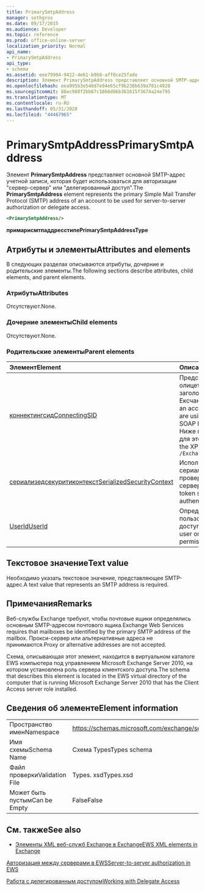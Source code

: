 ```yaml
---
title: PrimarySmtpAddress
manager: sethgros
ms.date: 09/17/2015
ms.audience: Developer
ms.topic: reference
ms.prod: office-online-server
localization_priority: Normal
api_name:
- PrimarySmtpAddress
api_type:
- schema
ms.assetid: eee79904-9412-4e61-b9b8-aff0ce25fade
description: Элемент PrimarySmtpAddress представляет основной SMTP-адрес учетной записи, которая будет использоваться для авторизации "сервер-сервер" или "делегированный доступ".
ms.openlocfilehash: eea995b3e546d7e94e65cf9b230b639a781c4928
ms.sourcegitcommit: 88ec988f2bb67c1866d06b361615f3674a24e795
ms.translationtype: MT
ms.contentlocale: ru-RU
ms.lasthandoff: 05/31/2020
ms.locfileid: "44467965"
---
```

# <a name="primarysmtpaddress"></a><span data-ttu-id="1c3a9-103">PrimarySmtpAddress</span><span class="sxs-lookup"><span data-stu-id="1c3a9-103">PrimarySmtpAddress</span></span>

<span data-ttu-id="1c3a9-104">Элемент **PrimarySmtpAddress** представляет основной SMTP-адрес учетной записи, которая будет использоваться для авторизации "сервер-сервер" или "делегированный доступ".</span><span class="sxs-lookup"><span data-stu-id="1c3a9-104">The **PrimarySmtpAddress** element represents the primary Simple Mail Transfer Protocol (SMTP) address of an account to be used for server-to-server authorization or delegate access.</span></span> 
  
```xml
<PrimarySmtpAddress/>
```

 <span data-ttu-id="1c3a9-105">**примарисмтпаддресстипе**</span><span class="sxs-lookup"><span data-stu-id="1c3a9-105">**PrimarySmtpAddressType**</span></span>
## <a name="attributes-and-elements"></a><span data-ttu-id="1c3a9-106">Атрибуты и элементы</span><span class="sxs-lookup"><span data-stu-id="1c3a9-106">Attributes and elements</span></span>

<span data-ttu-id="1c3a9-107">В следующих разделах описываются атрибуты, дочерние и родительские элементы.</span><span class="sxs-lookup"><span data-stu-id="1c3a9-107">The following sections describe attributes, child elements, and parent elements.</span></span>
  
### <a name="attributes"></a><span data-ttu-id="1c3a9-108">Атрибуты</span><span class="sxs-lookup"><span data-stu-id="1c3a9-108">Attributes</span></span>

<span data-ttu-id="1c3a9-109">Отсутствуют.</span><span class="sxs-lookup"><span data-stu-id="1c3a9-109">None.</span></span>
  
### <a name="child-elements"></a><span data-ttu-id="1c3a9-110">Дочерние элементы</span><span class="sxs-lookup"><span data-stu-id="1c3a9-110">Child elements</span></span>

<span data-ttu-id="1c3a9-111">Отсутствуют.</span><span class="sxs-lookup"><span data-stu-id="1c3a9-111">None.</span></span>
  
### <a name="parent-elements"></a><span data-ttu-id="1c3a9-112">Родительские элементы</span><span class="sxs-lookup"><span data-stu-id="1c3a9-112">Parent elements</span></span>

|<span data-ttu-id="1c3a9-113">**Элемент**</span><span class="sxs-lookup"><span data-stu-id="1c3a9-113">**Element**</span></span>|<span data-ttu-id="1c3a9-114">**Описание**</span><span class="sxs-lookup"><span data-stu-id="1c3a9-114">**Description**</span></span>|
|:-----|:-----|
|[<span data-ttu-id="1c3a9-115">коннектингсид</span><span class="sxs-lookup"><span data-stu-id="1c3a9-115">ConnectingSID</span></span>](connectingsid.md) <br/> |<span data-ttu-id="1c3a9-116">Представляет учетную запись для олицетворения при использовании заголовка SOAP Ексчанжеимперсонатион.</span><span class="sxs-lookup"><span data-stu-id="1c3a9-116">Represents an account to impersonate when you are using the ExchangeImpersonation SOAP header.</span></span>  <br/> <span data-ttu-id="1c3a9-117">Ниже приведено выражение XPath для этого элемента:</span><span class="sxs-lookup"><span data-stu-id="1c3a9-117">The following is the XPath expression to this element:</span></span>  <br/>  `/ExchangeImpersonation/ConnectingSID` <br/> |
|[<span data-ttu-id="1c3a9-118">сериализедсекуритиконтекст</span><span class="sxs-lookup"><span data-stu-id="1c3a9-118">SerializedSecurityContext</span></span>](serializedsecuritycontext.md) <br/> |<span data-ttu-id="1c3a9-119">Используется в заголовке SOAP для сериализации маркеров при проверке подлинности "сервер — сервер".</span><span class="sxs-lookup"><span data-stu-id="1c3a9-119">Used in the SOAP header for token serialization in server- to-server authentication.</span></span>  <br/> |
|[<span data-ttu-id="1c3a9-120">UserId</span><span class="sxs-lookup"><span data-stu-id="1c3a9-120">UserId</span></span>](userid.md) <br/> |<span data-ttu-id="1c3a9-121">Определяет делегата или пользователя с разрешениями на доступ к папке.</span><span class="sxs-lookup"><span data-stu-id="1c3a9-121">Identifies a delegate user or a user who has folder access permissions.</span></span>  <br/> |
   
## <a name="text-value"></a><span data-ttu-id="1c3a9-122">Текстовое значение</span><span class="sxs-lookup"><span data-stu-id="1c3a9-122">Text value</span></span>

<span data-ttu-id="1c3a9-123">Необходимо указать текстовое значение, представляющее SMTP-адрес.</span><span class="sxs-lookup"><span data-stu-id="1c3a9-123">A text value that represents an SMTP address is required.</span></span>
  
## <a name="remarks"></a><span data-ttu-id="1c3a9-124">Примечания</span><span class="sxs-lookup"><span data-stu-id="1c3a9-124">Remarks</span></span>

<span data-ttu-id="1c3a9-125">Веб-службы Exchange требуют, чтобы почтовые ящики определялись основным SMTP-адресом почтового ящика.</span><span class="sxs-lookup"><span data-stu-id="1c3a9-125">Exchange Web Services requires that mailboxes be identified by the primary SMTP address of the mailbox.</span></span> <span data-ttu-id="1c3a9-126">Прокси-сервер или альтернативные адреса не принимаются.</span><span class="sxs-lookup"><span data-stu-id="1c3a9-126">Proxy or alternative addresses are not accepted.</span></span>
  
<span data-ttu-id="1c3a9-127">Схема, описывающая этот элемент, находится в виртуальном каталоге EWS компьютера под управлением Microsoft Exchange Server 2010, на котором установлена роль сервера клиентского доступа.</span><span class="sxs-lookup"><span data-stu-id="1c3a9-127">The schema that describes this element is located in the EWS virtual directory of the computer that is running Microsoft Exchange Server 2010 that has the Client Access server role installed.</span></span>
  
## <a name="element-information"></a><span data-ttu-id="1c3a9-128">Сведения об элементе</span><span class="sxs-lookup"><span data-stu-id="1c3a9-128">Element information</span></span>

|||
|:-----|:-----|
|<span data-ttu-id="1c3a9-129">Пространство имен</span><span class="sxs-lookup"><span data-stu-id="1c3a9-129">Namespace</span></span>  <br/> |https://schemas.microsoft.com/exchange/services/2006/types  <br/> |
|<span data-ttu-id="1c3a9-130">Имя схемы</span><span class="sxs-lookup"><span data-stu-id="1c3a9-130">Schema Name</span></span>  <br/> |<span data-ttu-id="1c3a9-131">Схема Types</span><span class="sxs-lookup"><span data-stu-id="1c3a9-131">Types schema</span></span>  <br/> |
|<span data-ttu-id="1c3a9-132">Файл проверки</span><span class="sxs-lookup"><span data-stu-id="1c3a9-132">Validation File</span></span>  <br/> |<span data-ttu-id="1c3a9-133">Types. xsd</span><span class="sxs-lookup"><span data-stu-id="1c3a9-133">Types.xsd</span></span>  <br/> |
|<span data-ttu-id="1c3a9-134">Может быть пустым</span><span class="sxs-lookup"><span data-stu-id="1c3a9-134">Can be Empty</span></span>  <br/> |<span data-ttu-id="1c3a9-135">False</span><span class="sxs-lookup"><span data-stu-id="1c3a9-135">False</span></span>  <br/> |
   
## <a name="see-also"></a><span data-ttu-id="1c3a9-136">См. также</span><span class="sxs-lookup"><span data-stu-id="1c3a9-136">See also</span></span>



- [<span data-ttu-id="1c3a9-137">Элементы XML веб-служб Exchange в Exchange</span><span class="sxs-lookup"><span data-stu-id="1c3a9-137">EWS XML elements in Exchange</span></span>](ews-xml-elements-in-exchange.md)


[<span data-ttu-id="1c3a9-138">Авторизация между серверами в EWS</span><span class="sxs-lookup"><span data-stu-id="1c3a9-138">Server-to-server authorization in EWS</span></span>](https://msdn.microsoft.com/library/f1610a20-672d-448b-8c00-5b0fbcaf31cb%28Office.15%29.aspx)
  
[<span data-ttu-id="1c3a9-139">Работа с делегированным доступом</span><span class="sxs-lookup"><span data-stu-id="1c3a9-139">Working with Delegate Access</span></span>](https://msdn.microsoft.com/library/dfd6b4a3-8fd3-47ba-83c0-52465cb5f3f3%28Office.15%29.aspx)

